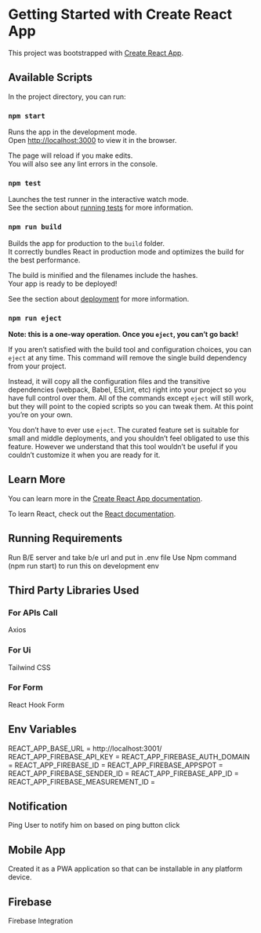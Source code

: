 # Getting Started with Create React App

This project was bootstrapped with [Create React App](https://github.com/facebook/create-react-app).

## Available Scripts

In the project directory, you can run:

### `npm start`

Runs the app in the development mode.\
Open [http://localhost:3000](http://localhost:3000) to view it in the browser.

The page will reload if you make edits.\
You will also see any lint errors in the console.

### `npm test`

Launches the test runner in the interactive watch mode.\
See the section about [running tests](https://facebook.github.io/create-react-app/docs/running-tests) for more information.

### `npm run build`

Builds the app for production to the `build` folder.\
It correctly bundles React in production mode and optimizes the build for the best performance.

The build is minified and the filenames include the hashes.\
Your app is ready to be deployed!

See the section about [deployment](https://facebook.github.io/create-react-app/docs/deployment) for more information.

### `npm run eject`

**Note: this is a one-way operation. Once you `eject`, you can’t go back!**

If you aren’t satisfied with the build tool and configuration choices, you can `eject` at any time. This command will remove the single build dependency from your project.

Instead, it will copy all the configuration files and the transitive dependencies (webpack, Babel, ESLint, etc) right into your project so you have full control over them. All of the commands except `eject` will still work, but they will point to the copied scripts so you can tweak them. At this point you’re on your own.

You don’t have to ever use `eject`. The curated feature set is suitable for small and middle deployments, and you shouldn’t feel obligated to use this feature. However we understand that this tool wouldn’t be useful if you couldn’t customize it when you are ready for it.

## Learn More

You can learn more in the [Create React App documentation](https://facebook.github.io/create-react-app/docs/getting-started).

To learn React, check out the [React documentation](https://reactjs.org/).

## Running Requirements

Run B/E server and take b/e url and put in .env file
Use Npm command (npm run start) to run this on development env

## Third Party Libraries Used

### For APIs Call

Axios

### For Ui

Tailwind CSS

### For Form

React Hook Form

## Env Variables

REACT_APP_BASE_URL = http://localhost:3001/
REACT_APP_FIREBASE_API_KEY =
REACT_APP_FIREBASE_AUTH_DOMAIN =
REACT_APP_FIREBASE_ID =
REACT_APP_FIREBASE_APPSPOT =
REACT_APP_FIREBASE_SENDER_ID =
REACT_APP_FIREBASE_APP_ID =
REACT_APP_FIREBASE_MEASUREMENT_ID =

## Notification

Ping User to notify him on based on ping button click

## Mobile App

Created it as a PWA application so that can be installable in any platform device.

## Firebase

Firebase Integration
